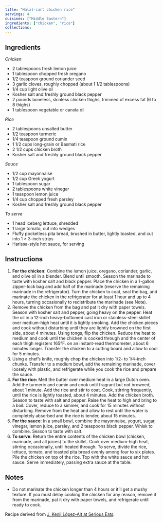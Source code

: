 ```yaml
---
title: "Halal-cart chicken rice"
servings: 4
cuisines: ["Middle Eastern"]
ingredients: ["chicken", "rice"]
collections:
---
```


## Ingredients

*Chicken*

- 2 tablespoons fresh lemon juice
- 1 tablespoon chopped fresh oregano
- 1/2 teaspoon ground coriander seed
- 3 garlic cloves, roughly chopped (about 1 1/2 tablespoons)
- 1/4 cup light olive oil
- Kosher salt and freshly ground black pepper
- 2 pounds boneless, skinless chicken thighs, trimmed of excess fat (6 to 8 thighs)
- 1 tablespoon vegetable or canola oil

*Rice*

- 2 tablespoons unsalted butter
- 1/2 teaspoon turmeric
- 1/4 teaspoon ground cumin
- 1 1/2 cups long-grain or Basmati rice
- 2 1/2 cups chicken broth
- Kosher salt and freshly ground black pepper

*Sauce*

- 1/2 cup mayonnaise
- 1/2 cup Greek yogurt
- 1 tablespoon sugar
- 2 tablespoons white vinegar
- 1 teaspoon lemon juice
- 1/4 cup chopped fresh parsley
- Kosher salt and freshly ground black pepper

*To serve*

- 1 head iceberg lettuce, shredded
- 1 large tomato, cut into wedges
- Fluffy pocketless pita bread, brushed in butter, lightly toasted, and cut into 1 × 3-inch strips
- Harissa-style hot sauce, for serving

## Instructions

1. **For the chicken:** Combine the lemon juice, oregano, coriander, garlic, and olive oil in a blender. Blend until smooth. Season the marinade to taste with kosher salt and black pepper. Place the chicken in a 1-gallon zipper-lock bag and add half of the marinade (reserve the remaining marinade in the refrigerator). Turn the chicken to coat, seal the bag, and marinate the chicken in the refrigerator for at least 1 hour and up to 4 hours, turning occasionally to redistribute the marinade (see Note).
2. Remove the chicken from the bag and pat it dry with paper towels. Season with kosher salt and pepper, going heavy on the pepper. Heat the oil in a 12-inch heavy-bottomed cast iron or stainless-steel skillet over medium-high heat until it is lightly smoking. Add the chicken pieces and cook without disturbing until they are lightly browned on the first side, about 4 minutes. Using tongs, flip the chicken. Reduce the heat to medium and cook until the chicken is cooked through and the center of each thigh registers 165°F. on an instant-read thermometer, about 6 minutes longer. Transfer the chicken to a cutting board and allow to cool for 5 minutes.
3. Using a chef’s knife, roughly chop the chicken into 1/2- to 1/4-inch chunks. Transfer to a medium bowl, add the remaining marinade, cover loosely with plastic, and refrigerate while you cook the rice and prepare the sauce.
4. **For the rice:** Melt the butter over medium heat in a large Dutch oven. Add the turmeric and cumin and cook until fragrant but not browned, about 1 minute. Add the rice and stir to coat. Cook, stirring frequently, until the rice is lightly toasted, about 4 minutes. Add the chicken broth. Season to taste with salt and pepper. Raise the heat to high and bring to a boil. Cover, reduce to a simmer, and cook for 15 minutes without disturbing. Remove from the heat and allow to rest until the water is completely absorbed and the rice is tender, about 15 minutes.
5. **For the sauce:** In a small bowl, combine the mayonnaise, yogurt, sugar, vinegar, lemon juice, parsley, and 2 teaspoons black pepper. Whisk to combine. Season to taste with salt.
6. **To serve:** Return the entire contents of the chicken bowl (chicken, marinade, and all juices) to the skillet. Cook over medium-high heat, stirring occasionally, until heated through. To serve, divide the rice, lettuce, tomato, and toasted pita bread evenly among four to six plates. Pile the chicken on top of the rice. Top with the white sauce and hot sauce. Serve immediately, passing extra sauce at the table.

## Notes

- Do not marinate the chicken longer than 4 hours or it’ll get a mushy texture. If you must delay cooking the chicken for any reason, remove it from the marinade, pat it dry with paper towels, and refrigerate until ready to cook.

Recipe derived from [J. Kenji López-Alt at Serious Eats](https://www.seriouseats.com/serious-eats-halal-cart-style-chicken-and-rice-white-sauce-recipe).
